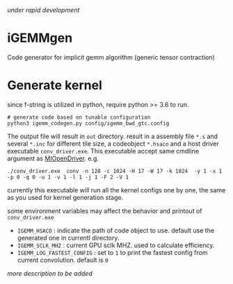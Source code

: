 *under rapid development*

# iGEMMgen

Code generator for implicit gemm algorithm (generic tensor contraction)

# Generate kernel
since f-string is utilized in python, require python >= 3.6 to run.
```
# generate code based on tunable configuration
python3 igemm_codegen.py config/igemm_bwd_gtc.config
```
The output file will result in `out` directory. result in a assembly file `*.s` and several `*.inc` for different tile size, a codeobject `*.hsaco` and a host driver executable `conv_driver.exe`. This executable accept same cmdline argument as [MIOpenDriver](https://rocmsoftwareplatform.github.io/MIOpen/doc/html/driver.html). e.g.
```
./conv_driver.exe  conv -n 128 -c 1024 -H 17 -W 17 -k 1024  -y 1 -x 1 -p 0 -q 0 -u 1 -v 1 -l 1 -j 1 -F 2 -V 1
```
currently this executable will run all the kernel configs one by one, the same as you used for kernel generation stage.

some environment variables may affect the behavior and printout of `conv_driver.exe`
* `IGEMM_HSACO` : indicate the path of code object to use. default use the generated one in currentl directory.
* `IGEMM_SCLK_MHZ` : current GPU sclk MHZ. used to calculate efficiency.
* `IGEMM_LOG_FASTEST_CONFIG` : set to `1` to print the fastest config from current convolution. default is `0`

*more description to be added*
